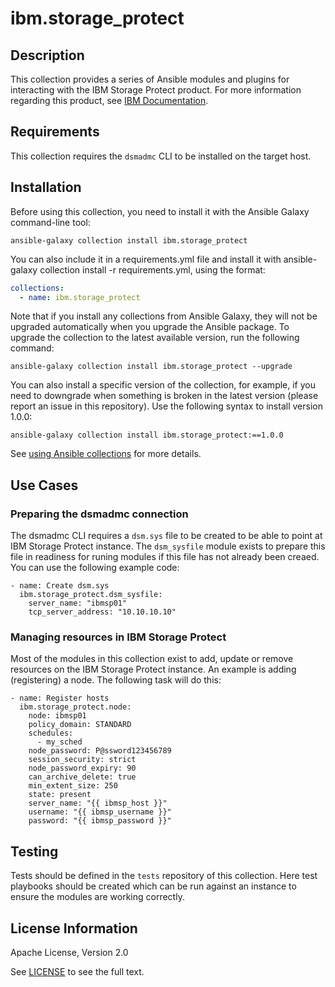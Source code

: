 # ibm.storage_protect

## Description

This collection provides a series of Ansible modules and plugins for interacting with the IBM Storage Protect product. For more information regarding this product, see [IBM Documentation](https://ibm.com/docs/en).


## Requirements

This collection requires the `dsmadmc` CLI to be installed on the target host.


## Installation

Before using this collection, you need to install it with the Ansible Galaxy command-line tool:

```
ansible-galaxy collection install ibm.storage_protect
```

You can also include it in a requirements.yml file and install it with ansible-galaxy collection install -r requirements.yml, using the format:


```yaml
collections:
  - name: ibm.storage_protect
```

Note that if you install any collections from Ansible Galaxy, they will not be upgraded automatically when you upgrade the Ansible package.
To upgrade the collection to the latest available version, run the following command:

```
ansible-galaxy collection install ibm.storage_protect --upgrade
```

You can also install a specific version of the collection, for example, if you need to downgrade when something is broken in the latest version (please report an issue in this repository). Use the following syntax to install version 1.0.0:

```
ansible-galaxy collection install ibm.storage_protect:==1.0.0
```

See [using Ansible collections](https://docs.ansible.com/ansible/devel/user_guide/collections_using.html) for more details.

## Use Cases

### Preparing the dsmadmc connection

The dsmadmc CLI requires a `dsm.sys` file to be created to be able to point at IBM Storage Protect instance. The `dsm_sysfile` module exists to prepare this file in readiness for runing modules if this file has not already been creaed. You can use the following example code:

```
- name: Create dsm.sys
  ibm.storage_protect.dsm_sysfile:
    server_name: "ibmsp01"
    tcp_server_address: "10.10.10.10"
```

### Managing resources in IBM Storage Protect

Most of the modules in this collection exist to add, update or remove resources on the IBM Storage Protect instance. An example is adding (registering) a node. The following task will do this:

```
- name: Register hosts
  ibm.storage_protect.node:
    node: ibmsp01
    policy_domain: STANDARD
    schedules:
      - my_sched
    node_password: P@ssword123456789
    session_security: strict
    node_password_expiry: 90
    can_archive_delete: true
    min_extent_size: 250
    state: present
    server_name: "{{ ibmsp_host }}"
    username: "{{ ibmsp_username }}"
    password: "{{ ibmsp_password }}"
```

## Testing

Tests should be defined in the `tests` repository of this collection. Here test playbooks should be created which can be run against an instance to ensure the modules are working correctly.


## License Information
Apache License, Version 2.0

See [LICENSE](LICENSE) to see the full text.